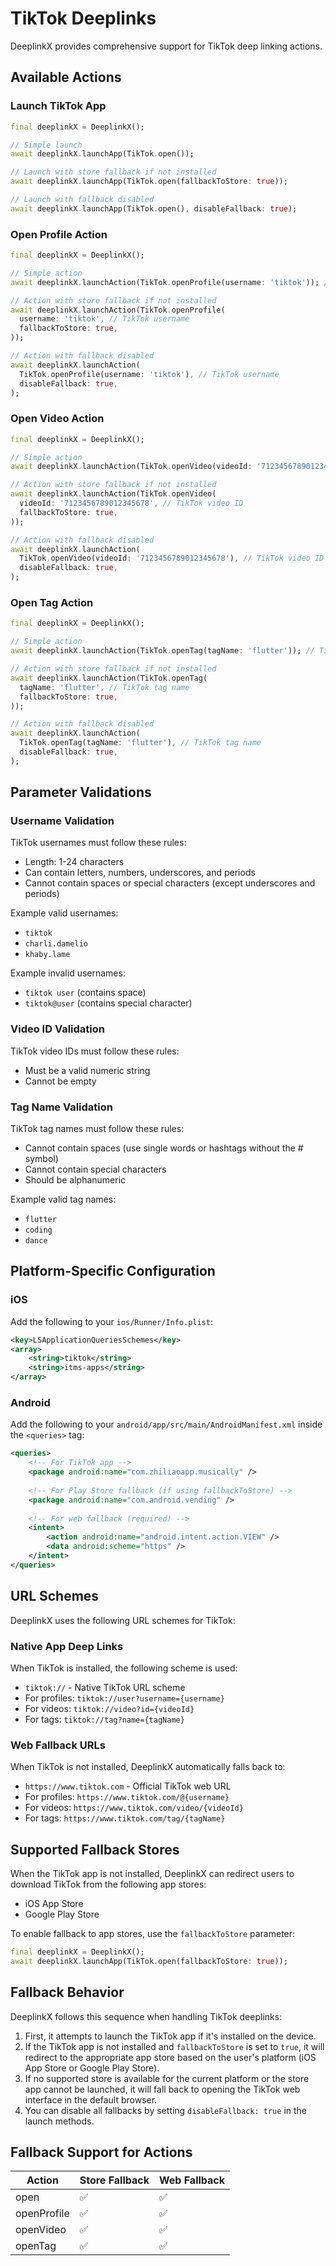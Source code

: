 # TikTok Deeplinks

DeeplinkX provides comprehensive support for TikTok deep linking actions.

## Available Actions

### Launch TikTok App
```dart
final deeplinkX = DeeplinkX();

// Simple launch
await deeplinkX.launchApp(TikTok.open());

// Launch with store fallback if not installed
await deeplinkX.launchApp(TikTok.open(fallbackToStore: true));

// Launch with fallback disabled
await deeplinkX.launchApp(TikTok.open(), disableFallback: true);
```

### Open Profile Action
```dart
final deeplinkX = DeeplinkX();

// Simple action
await deeplinkX.launchAction(TikTok.openProfile(username: 'tiktok')); // TikTok username

// Action with store fallback if not installed
await deeplinkX.launchAction(TikTok.openProfile(
  username: 'tiktok', // TikTok username
  fallbackToStore: true,
));

// Action with fallback disabled
await deeplinkX.launchAction(
  TikTok.openProfile(username: 'tiktok'), // TikTok username
  disableFallback: true,
);
```

### Open Video Action
```dart
final deeplinkX = DeeplinkX();

// Simple action
await deeplinkX.launchAction(TikTok.openVideo(videoId: '7123456789012345678')); // TikTok video ID

// Action with store fallback if not installed
await deeplinkX.launchAction(TikTok.openVideo(
  videoId: '7123456789012345678', // TikTok video ID
  fallbackToStore: true,
));

// Action with fallback disabled
await deeplinkX.launchAction(
  TikTok.openVideo(videoId: '7123456789012345678'), // TikTok video ID
  disableFallback: true,
);
```

### Open Tag Action
```dart
final deeplinkX = DeeplinkX();

// Simple action
await deeplinkX.launchAction(TikTok.openTag(tagName: 'flutter')); // TikTok tag name

// Action with store fallback if not installed
await deeplinkX.launchAction(TikTok.openTag(
  tagName: 'flutter', // TikTok tag name
  fallbackToStore: true,
));

// Action with fallback disabled
await deeplinkX.launchAction(
  TikTok.openTag(tagName: 'flutter'), // TikTok tag name
  disableFallback: true,
);
```

## Parameter Validations

### Username Validation
TikTok usernames must follow these rules:
- Length: 1-24 characters
- Can contain letters, numbers, underscores, and periods
- Cannot contain spaces or special characters (except underscores and periods)

Example valid usernames:
- `tiktok`
- `charli.damelio`
- `khaby.lame`

Example invalid usernames:
- `tiktok user` (contains space)
- `tiktok@user` (contains special character)

### Video ID Validation
TikTok video IDs must follow these rules:
- Must be a valid numeric string
- Cannot be empty

### Tag Name Validation
TikTok tag names must follow these rules:
- Cannot contain spaces (use single words or hashtags without the # symbol)
- Cannot contain special characters
- Should be alphanumeric

Example valid tag names:
- `flutter`
- `coding`
- `dance`

## Platform-Specific Configuration

### iOS
Add the following to your `ios/Runner/Info.plist`:
```xml
<key>LSApplicationQueriesSchemes</key>
<array>
    <string>tiktok</string>
    <string>itms-apps</string>
</array>
```

### Android
Add the following to your `android/app/src/main/AndroidManifest.xml` inside the `<queries>` tag:
```xml
<queries>
    <!-- For TikTok app -->
    <package android:name="com.zhiliaoapp.musically" />
    
    <!-- For Play Store fallback (if using fallbackToStore) -->
    <package android:name="com.android.vending" />
    
    <!-- For web fallback (required) -->
    <intent>
        <action android:name="android.intent.action.VIEW" />
        <data android:scheme="https" />
    </intent>
</queries>
```

## URL Schemes

DeeplinkX uses the following URL schemes for TikTok:

### Native App Deep Links
When TikTok is installed, the following scheme is used:
- `tiktok://` - Native TikTok URL scheme
- For profiles: `tiktok://user?username={username}`
- For videos: `tiktok://video?id={videoId}`
- For tags: `tiktok://tag?name={tagName}`

### Web Fallback URLs
When TikTok is not installed, DeeplinkX automatically falls back to:
- `https://www.tiktok.com` - Official TikTok web URL
- For profiles: `https://www.tiktok.com/@{username}`
- For videos: `https://www.tiktok.com/video/{videoId}`
- For tags: `https://www.tiktok.com/tag/{tagName}`

## Supported Fallback Stores
When the TikTok app is not installed, DeeplinkX can redirect users to download TikTok from the following app stores:

- iOS App Store
- Google Play Store

To enable fallback to app stores, use the `fallbackToStore` parameter:

```dart
final deeplinkX = DeeplinkX();
await deeplinkX.launchApp(TikTok.open(fallbackToStore: true));
```

## Fallback Behavior
DeeplinkX follows this sequence when handling TikTok deeplinks:

1. First, it attempts to launch the TikTok app if it's installed on the device.
2. If the TikTok app is not installed and `fallbackToStore` is set to `true`, it will redirect to the appropriate app store based on the user's platform (iOS App Store or Google Play Store).
3. If no supported store is available for the current platform or the store app cannot be launched, it will fall back to opening the TikTok web interface in the default browser.
4. You can disable all fallbacks by setting `disableFallback: true` in the launch methods.

## Fallback Support for Actions

| Action      | Store Fallback | Web Fallback |
| ----------- | -------------- | ------------ |
| open        | ✅              | ✅            |
| openProfile | ✅              | ✅            |
| openVideo   | ✅              | ✅            |
| openTag     | ✅              | ✅            |